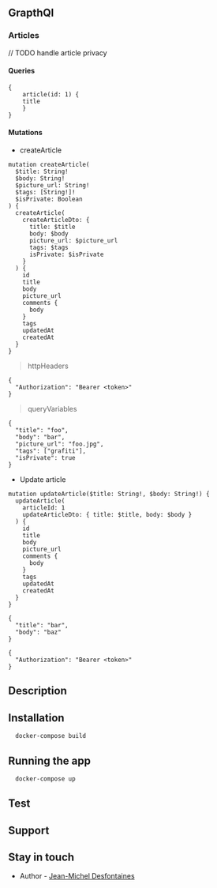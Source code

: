 ## GrapthQl

### Articles

// TODO handle article privacy

#### Queries

```
{ 
	article(id: 1) {
  	title
	}
}
```

#### Mutations

- createArticle

```
mutation createArticle(
  $title: String!
  $body: String!
  $picture_url: String!
  $tags: [String!]!
  $isPrivate: Boolean
) {
  createArticle(
    createArticleDto: {
      title: $title
      body: $body
      picture_url: $picture_url
      tags: $tags
      isPrivate: $isPrivate
    }
  ) {
    id
    title
    body
    picture_url
    comments {
      body
    }
    tags
    updatedAt
    createdAt
  }
}
```

> httpHeaders
```
{
  "Authorization": "Bearer <token>"
}
```

> queryVariables
```
{
  "title": "foo",
  "body": "bar",
  "picture_url": "foo.jpg",
  "tags": ["grafiti"],
  "isPrivate": true
}
```

- Update article

```
mutation updateArticle($title: String!, $body: String!) {
  updateArticle(
    articleId: 1
    updateArticleDto: { title: $title, body: $body }
  ) {
    id
    title
    body
    picture_url
    comments {
      body
    }
    tags
    updatedAt
    createdAt
  }
}
```
```
{
  "title": "bar",
  "body": "baz"
}
```

```
{
  "Authorization": "Bearer <token>"
}
```

## Description



## Installation

```sh
  docker-compose build
```
## Running the app

```sh
  docker-compose up
```

## Test


## Support


## Stay in touch

- Author - [Jean-Michel Desfontaines](mailto:jdesfon@gmail.com)

